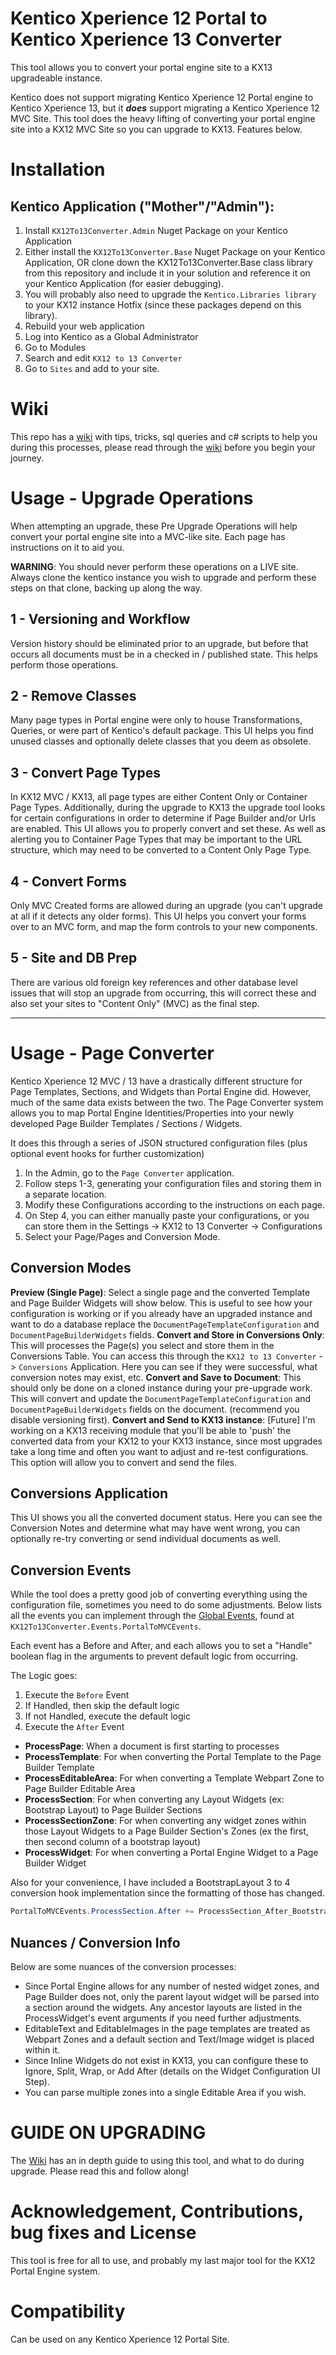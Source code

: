 

# Kentico Xperience 12 Portal to Kentico Xperience 13 Converter
This tool allows you to convert  your portal engine site to a KX13 upgradeable instance.

Kentico does not support migrating Kentico Xperience 12 Portal engine to Kentico Xperience 13, but it ***does*** support migrating a Kentico Xperience 12 MVC Site.  This tool does the heavy lifting of converting your portal engine site into a KX12 MVC Site so you can upgrade to KX13.  Features below.

# Installation
## Kentico Application ("Mother"/"Admin"):

1. Install `KX12To13Converter.Admin` Nuget Package on your Kentico Application
2. Either install the `KX12To13Converter.Base` Nuget Package on your Kentico Application, OR clone down the KX12To13Converter.Base class library from this repository and include it in your solution and reference it on your Kentico Application (for easier debugging).
3. You will probably also need to upgrade the `Kentico.Libraries library` to your KX12 instance Hotfix (since these packages depend on this library).
4. Rebuild your web application
5. Log into Kentico as a Global Administrator
6. Go to Modules
7. Search and edit `KX12 to 13 Converter`
8. Go to `Sites` and add to your site.

# Wiki
This repo has a [wiki](https://github.com/KenticoDevTrev/KX12To13Converter/wiki) with tips, tricks, sql queries and c# scripts to help you during this processes, please read through the [wiki](https://github.com/KenticoDevTrev/KX12To13Converter/wiki) before you begin your journey.

# Usage - Upgrade Operations
When attempting an upgrade, these Pre Upgrade Operations will help convert your portal engine site into a MVC-like site.  Each page has instructions on it to aid you.

**WARNING**: You should never perform these operations on a LIVE site.  Always clone the kentico instance you wish to upgrade and perform these steps on that clone, backing up along the way.

## 1 - Versioning and Workflow 
Version history should be eliminated prior to an upgrade, but before that occurs all documents must be in a checked in / published state.  This helps perform those operations.

## 2 - Remove Classes
Many page types in Portal engine were only to house Transformations, Queries, or were part of Kentico's default package.  This UI helps you find unused classes and optionally delete classes that you deem as obsolete.

## 3 - Convert Page Types
In KX12 MVC / KX13, all page types are either Content Only or Container Page Types. Additionally, during the upgrade to KX13 the upgrade tool looks for certain configurations in order to determine if Page Builder and/or Urls are enabled.  This UI allows you to properly convert and set these.   As well as alerting you to Container Page Types that may be important to the URL structure, which may need to be converted to a Content Only Page Type.

## 4 - Convert Forms
Only MVC Created forms are allowed during an upgrade (you can't upgrade at all if it detects any older forms).  This UI helps you convert your forms over to an MVC form, and map the form controls to your new components.

## 5 - Site and DB Prep
There are various old foreign key references and other database level issues that will stop an upgrade from occurring, this will correct these and also set your sites to "Content Only" (MVC) as the final step.

**********************
# Usage - Page Converter

Kentico Xperience 12 MVC / 13 have a drastically different structure for Page Templates, Sections, and Widgets than Portal Engine did.  However, much of the same data exists between the two.  The Page Converter system allows you to map Portal Engine Identities/Properties into your newly developed Page Builder Templates / Sections / Widgets.

It does this through a series of JSON structured configuration files (plus optional event hooks for further customization)

1. In the Admin, go to the `Page Converter` application.
2. Follow steps 1-3, generating your configuration files and storing them in a separate location.
3. Modify these Configurations according to the instructions on each page.
4. On Step 4, you can either manually paste your configurations, or you can store them in the Settings -> KX12 to 13 Converter -> Configurations
5. Select your Page/Pages and Conversion Mode.

## Conversion Modes
**Preview (Single Page)**:  Select a single page and the converted Template and Page Builder Widgets will show below.  This is useful to see how your configuration is working or if you already have an upgraded instance and want to do a database replace the `DocumentPageTemplateConfiguration` and `DocumentPageBuilderWidgets` fields.
**Convert and Store in Conversions Only**: This will processes the Page(s) you select and store them in the Conversions Table.  You can access this through the `KX12 to 13 Converter` -> `Conversions` Application.  Here you can see if they were successful, what conversion notes may exist, etc.
**Convert and Save to Document**: This should only be done on a cloned instance during your pre-upgrade work.  This will convert and update the `DocumentPageTemplateConfiguration` and `DocumentPageBuilderWidgets` fields on the document. (recommend you disable versioning first).
**Convert and Send to KX13 instance**: [Future] I'm working on a KX13 receiving module that you'll be able to 'push' the converted data from your KX12 to your KX13 instance, since most upgrades take a long time and often you want to adjust and re-test configurations.  This option will allow you to convert and send the files.

## Conversions Application
This UI shows you all the converted document status.  Here you can see the Conversion Notes and determine what may have went wrong, you can optionally re-try converting or send individual documents as well.

## Conversion Events
While the tool does a pretty good job of converting everything using the configuration file, sometimes you need to do some adjustments.  Below lists all the events you can implement through the [Global Events](https://docs.xperience.io/k12sp/custom-development/handling-global-events), found at `KX12To13Converter.Events.PortalToMVCEvents`.  

Each event has a Before and After, and each allows you to set a "Handle" boolean flag in the arguments to prevent default logic from occurring.

The Logic goes:
1. Execute the `Before` Event
2. If Handled, then skip the default logic
3. If not Handled, execute the default logic
4. Execute the `After` Event

* **ProcessPage**: When a document is first starting to processes
* **ProcessTemplate**: For when converting the Portal Template to the Page Builder Template
* **ProcessEditableArea**: For when converting a Template Webpart Zone  to Page Builder Editable Area
* **ProcessSection**: For when converting any Layout Widgets (ex: Bootstrap Layout) to Page Builder Sections
* **ProcessSectionZone**: For when converting any widget zones within those Layout Widgets to a Page Builder Section's Zones (ex the first, then second column of a bootstrap layout)
* **ProcessWidget**: For when converting a Portal Engine Widget to a Page Builder Widget

Also for your convenience, I have included a BootstrapLayout 3 to 4 conversion hook implementation since the formatting of those has changed.
```csharp 
PortalToMVCEvents.ProcessSection.After += ProcessSection_After_BootstrapLayout.ProcessSectionAfter_Bootstrap;
```

## Nuances / Conversion Info
Below are some nuances of the conversion processes:
* Since Portal Engine allows for any number of nested widget zones, and Page Builder does not, only the parent layout widget will be parsed into a section around the widgets.  Any ancestor layouts are listed in the ProcessWidget's event arguments if you need further adjustments.
* EditableText and EditableImages in the page templates are treated as Webpart Zones and a default section and Text/Image widget is placed within it.
* Since Inline Widgets do not exist in KX13, you can configure these to Ignore, Split, Wrap, or Add After (details on the Widget Configuration UI Step).
* You can parse multiple zones into a single Editable Area if you wish.

# GUIDE ON UPGRADING
The [Wiki](https://github.com/KenticoDevTrev/KX12To13Converter/wiki) has an in depth guide to using this tool, and what to do during upgrade.  Please read this and follow along!

# Acknowledgement, Contributions, bug fixes and License

This tool is free for all to use, and probably my last major tool for the KX12 Portal Engine system.

# Compatibility
Can be used on any Kentico Xperience 12 Portal Site.
